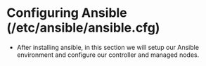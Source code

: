 # Configuring Ansible (/etc/ansible/ansible.cfg)

- After installing ansible, in this section we will setup our Ansible environment and configure our controller and managed nodes.
